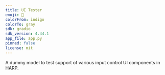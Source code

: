 ```yaml
---
title: UI Tester
emoji: 🧪
colorFrom: indigo
colorTo: gray
sdk: gradio
sdk_version: 4.44.1
app_file: app.py
pinned: false
license: mit
---
```


A dummy model to test support of various input control UI components in HARP.